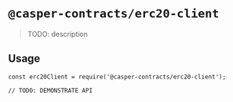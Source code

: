# `@casper-contracts/erc20-client`

> TODO: description

## Usage

```
const erc20Client = require('@casper-contracts/erc20-client');

// TODO: DEMONSTRATE API
```
